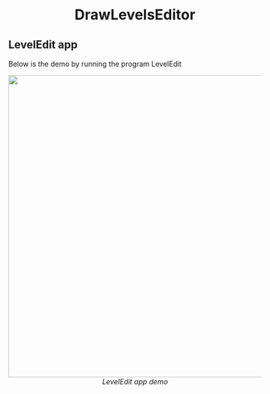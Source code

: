 <p align="center">
 <h1 align="center">DrawLevelsEditor</h1>
</p>

## LevelEdit app
Below is the demo by running the program LevelEdit
<p align="center">
  <img src="demo/LevelEdit.gif" width=600><br/>
  <i>LevelEdit app demo</i>
</p>